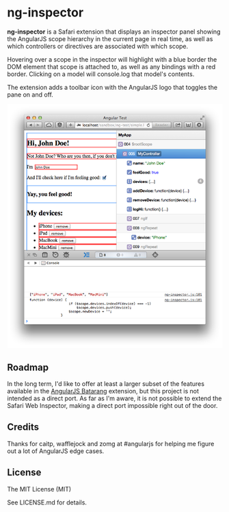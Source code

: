 # ng-inspector

__ng-inspector__ is a Safari extension that displays an inspector panel showing the AngularJS scope hierarchy in the current page in real time, as well as which controllers or directives are associated with which scope.

Hovering over a scope in the inspector will highlight with a blue border the DOM element that scope is attached to, as well as any bindings with a red border. Clicking on a model will console.log that model's contents.

The extension adds a toolbar icon with the AngularJS logo that toggles the pane on and off.

![screenshot](screenshot.png?raw=true)

## Roadmap

In the long term, I'd like to offer at least a larger subset of the features available in the [AngularJS Batarang](https://github.com/angular/angularjs-batarang) extension, but this project is not intended as a direct port. As far as I'm aware, it is not possible to extend the Safari Web Inspector, making a direct port impossible right out of the door.

## Credits

Thanks for caitp, wafflejock and zomg at #angularjs for helping me figure out a lot of
AngularJS edge cases.

## License

The MIT License (MIT)  

See LICENSE.md for details.